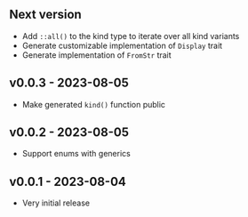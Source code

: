 ## Next version
* Add `::all()` to the kind type to iterate over all kind variants
* Generate customizable implementation of `Display` trait
* Generate implementation of `FromStr` trait

## v0.0.3 - 2023-08-05
* Make generated `kind()` function public

## v0.0.2 - 2023-08-05
* Support enums with generics

## v0.0.1 - 2023-08-04
* Very initial release
